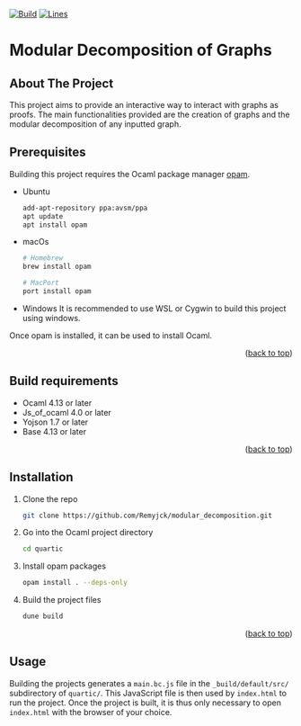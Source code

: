 <div id="top"></div>

[![Build](https://github.com/Remyjck/modular_decomposition/actions/workflows/main.yml/badge.svg?branch=main)](https://github.com/Remyjck/modular_decomposition/actions/workflows/main.yml)
[![Lines](https://github.com/Remyjck/modular_decomposition/blob/main/.github/cloc.svg)](https://github.com/Remyjck/modular_decomposition/actions/workflows/lines.yml)

Modular Decomposition of Graphs
===


## About The Project

This project aims to provide an interactive way to interact with graphs as proofs. The main functionalities provided are the creation of graphs and the modular decomposition of any inputted graph.

## Prerequisites

Building this project requires the Ocaml package manager [opam](https://opam.ocaml.org/doc/Install.html#Using-your-distribution-39-s-package-system).
* Ubuntu
  ```sh
  add-apt-repository ppa:avsm/ppa
  apt update
  apt install opam
  ```
* macOs
  ```sh
  # Homebrew
  brew install opam

  # MacPort
  port install opam
  ```
* Windows
    It is recommended to use WSL or Cygwin to build this project using windows.

Once opam is installed, it can be used to install Ocaml.

<p align="right">(<a href="#top">back to top</a>)</p>

## Build requirements

* Ocaml 4.13 or later
* Js_of_ocaml 4.0 or later
* Yojson 1.7 or later
* Base 4.13 or later

<p align="right">(<a href="#top">back to top</a>)</p>

## Installation
1. Clone the repo
   ```sh
   git clone https://github.com/Remyjck/modular_decomposition.git
   ```
2. Go into the Ocaml project directory
   ```sh
   cd quartic
   ```
4. Install opam packages
   ```sh
   opam install . --deps-only
   ```
4. Build the project files
   ```sh
   dune build
   ```

<p align="right">(<a href="#top">back to top</a>)</p>

## Usage

Building the projects generates a `main.bc.js` file in the `_build/default/src/` subdirectory of `quartic/`. This JavaScript file is then used by `index.html` to run the project. Once the project is built, it is thus only necessary to open `index.html` with the browser of your choice.
